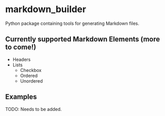 # markdown_builder

Python package containing tools for generating Markdown files. 

## Currently supported Markdown Elements (more to come!)

- Headers
- Lists
   - Checkbox
   - Ordered
   - Unordered


## Examples

TODO: Needs to be added.